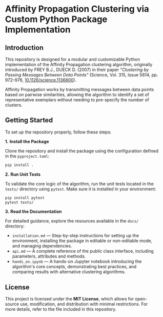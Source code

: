 # Affinity Propagation Clustering via Custom Python Package Implementation

## Introduction  

This repository is designed for a modular and customizable Python implementation of the Affinity Propagation clustering algorithm, originally introduced by FREY B.J., DUECK D. (2007) in their paper *"Clustering by Passing Messages Between Data Points"* (Science, Vol. 315, Issue 5814, pp. 972–976, [10.1126/science.1136800](https://doi.org/10.1126/science.1136800)).


Affinity Propagation works by transmitting messages between data points based on pairwise similarities, allowing the algorithm to identify a set of representative exemplars without needing to pre-specify the number of clusters. 



## Getting Started

To set up the repository properly, follow these steps:

**1.** **Install the Package** 

Clone the repository and install the package using the configuration defined in the `pyproject.toml`:

```bash
pip install .
```

**2.** **Run Unit Tests**  

To validate the core logic of the algorithm, run the unit tests located in the `tests/` directory using `pytest`. Make sure it is installed in your environment:

```bash
pip install pytest
pytest tests/
```

**3.** **Read the Documentation**  

For detailed guidance, explore the resources available in the `docs/` directory:

- `installation.md` — Step-by-step instructions for setting up the environment, installing the package in editable or non-editable mode, and managing dependencies.
- `api.md` — A complete reference of the public class interface, including parameters, attributes and methods.
- `hands_on.ipynb` — A hands-on Jupyter notebook introducing the algorithm's core concepts, demonstrating best practices, and comparing results with alternative clustering algorithms.


## License  

This project is licensed under the **MIT License**, which allows for open-source use, modification, and distribution with minimal restrictions. For more details, refer to the file included in this repository.  
